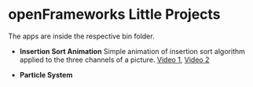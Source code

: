 openFrameworks Little Projects
================

The apps are inside the respective bin folder.

* **Insertion Sort Animation** Simple animation of insertion sort algorithm applied to the three channels of a picture. [Video 1](https://vimeo.com/111658526), [Video 2](https://vimeo.com/111658527)

* **Particle System**
